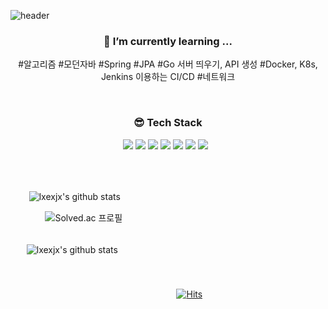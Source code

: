 ![header](https://capsule-render.vercel.app/api?type=slice&animation=blink&fontAlign=85&color=F9C2E6&height=250&section=header&text=lxexjx%20&fontSize=50)

<h3 align="center"><b>🌿 I’m currently learning ...</b></h3>
<p align="center">
#알고리즘 #모던자바 #Spring #JPA #Go 서버 띄우기, API 생성 #Docker, K8s, Jenkins 이용하는 CI/CD #네트워크
</p>
</br>
<h3 align="center"><b>😎 Tech Stack</b></h3>
<p align="center">
 <img src="https://img.shields.io/badge/Java-black?style=flat&logo=Java&logoColor=FF0000"/>
 <img src="https://img.shields.io/badge/JavaScript-F7DF1E?style=flat&logo=JavaScript&logoColor=white"/>
 <img src="https://img.shields.io/badge/SpringBoot-47A248?style=flat&logo=Spring Boot&logoColor=#1EDDFF"/>
 <img src="https://img.shields.io/badge/Go-00599C?style=flat&logo=Go&logoColor=1EDDFF"/>
 <img src="https://img.shields.io/badge/Docker-00599C?style=flat&logo=Docker&logoColor=#1EDDFF"/>
 <img src="https://img.shields.io/badge/C-323232?style=flat&logo=C&logoColor=FAF58C"/>
 <img src="https://img.shields.io/badge/MySQL-4479A1?style=flat-square&logo=MySQL&logoColor=white"/></a> &nbsp
</p>
<br>
<br>

ㅤㅤ
![lxexjx's github stats](https://github-readme-stats.vercel.app/api/top-langs/?username=lxexjx&show_icons=true&hide_border=true&title_color=004386&icon_color=004386&layout=compact&theme=radical)ㅤㅤ


ㅤㅤㅤㅤ
![Solved.ac 프로필](http://mazassumnida.wtf/api/v2/generate_badge?boj=tkdlqj)
<br>
<br>

ㅤㅤ![lxexjx's github stats](https://github-readme-stats.vercel.app/api?username=lxexjx&show_icons=true&theme=radical)
<br>
<br>
<br>
<br>
ㅤㅤㅤㅤㅤㅤㅤㅤㅤㅤㅤㅤㅤㅤㅤㅤㅤㅤㅤ  ㅤ                                                        [![Hits](https://hits.seeyoufarm.com/api/count/incr/badge.svg?url=https%3A%2F%2Fgithub.com%2Fgjbae1212%2Fhit-counter&count_bg=%23C8A2F9&title_bg=%23FF9FDE&icon=apple.svg&icon_color=%23FD0D75&title=hits&edge_flat=false)](https://hits.seeyoufarm.com)
<br>
<br>

